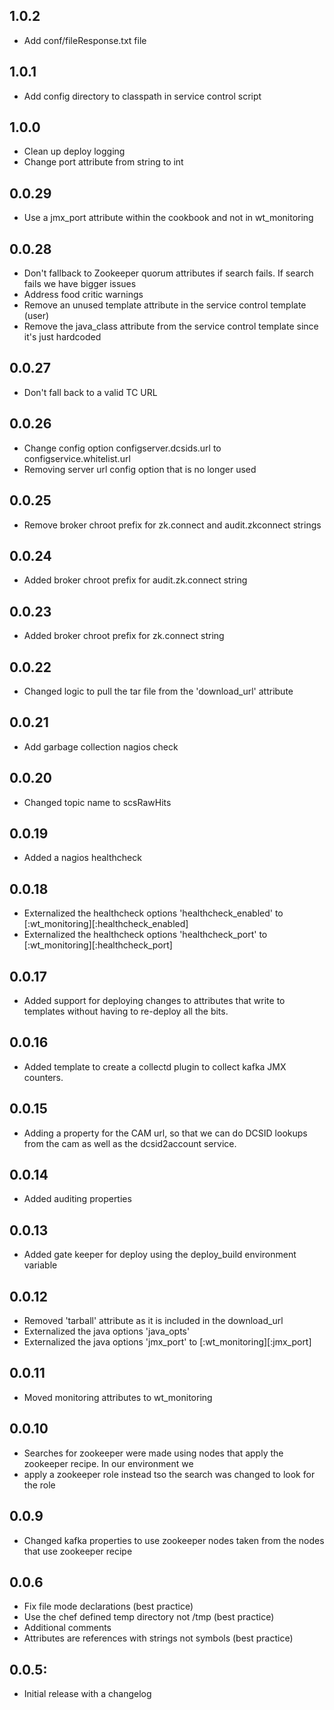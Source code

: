 ## 1.0.2
* Add conf/fileResponse.txt file

## 1.0.1
* Add config directory to classpath in service control script

## 1.0.0
* Clean up deploy logging
* Change port attribute from string to int

## 0.0.29
* Use a jmx_port attribute within the cookbook and not in wt_monitoring

## 0.0.28
* Don't fallback to Zookeeper quorum attributes if search fails.  If search fails we have bigger issues
* Address food critic warnings
* Remove an unused template attribute in the service control template (user)
* Remove the java_class attribute from the service control template since it's just hardcoded

## 0.0.27
* Don't fall back to a valid TC URL

## 0.0.26
* Change config option configserver.dcsids.url to configservice.whitelist.url
* Removing server url config option that is no longer used

## 0.0.25
* Remove broker chroot prefix for zk.connect and audit.zkconnect strings

## 0.0.24
* Added broker chroot prefix for audit.zk.connect string

## 0.0.23
* Added broker chroot prefix for zk.connect string

## 0.0.22
* Changed logic to pull the tar file from the 'download_url' attribute

## 0.0.21
* Add garbage collection nagios check

## 0.0.20
* Changed topic name to scsRawHits

## 0.0.19
* Added a nagios healthcheck

## 0.0.18
* Externalized the healthcheck options 'healthcheck_enabled' to [:wt_monitoring][:healthcheck_enabled]
* Externalized the healthcheck options 'healthcheck_port' to [:wt_monitoring][:healthcheck_port]

## 0.0.17
* Added support for deploying changes to attributes that write to templates without having to re-deploy all the bits.

## 0.0.16
* Added template to create a collectd plugin to collect kafka JMX counters.

## 0.0.15
* Adding a property for the CAM url, so that we can do DCSID lookups from the cam as well as the dcsid2account service.

## 0.0.14
* Added auditing properties

## 0.0.13
* Added gate keeper for deploy using the deploy_build environment variable

## 0.0.12
* Removed 'tarball' attribute as it is included in the download_url
* Externalized the java options 'java_opts'
* Externalized the java options 'jmx_port' to [:wt_monitoring][:jmx_port]

## 0.0.11
* Moved monitoring attributes to wt_monitoring

## 0.0.10
* Searches for zookeeper were made using nodes that apply the zookeeper recipe. In our environment we
* apply a zookeeper role instead tso the search was changed to look for the role

## 0.0.9
* Changed kafka properties to use zookeeper nodes taken from the nodes that use zookeeper recipe

## 0.0.6
* Fix file mode declarations (best practice)
* Use the chef defined temp directory not /tmp (best practice)
* Additional comments
* Attributes are references with strings not symbols (best practice)


## 0.0.5:
* Initial release with a changelog
